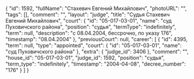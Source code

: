 {
    "id": 1592,
    "fullName": "Стахевич Евгений Михайлович",
    "photoURL": "",
    "tags": [],
    "comment": "",
    "layout": "judge",
    "title": "Судья Стахевич Евгений Михайлович",
    "court": {
        "id": "05-017-03-01",
        "name": "суд Пуховичского района",
        "position": "судья",
        "termType": "indefinitely",
        "term": null,
        "description": "c 08.04.2004, бессрочно, по указу 176",
        "timestamp": "08.04.2004"
    },
    "previousCourt": null,
    "career": [
        {
            "id": 4395,
            "term": null,
            "type": "appointed",
            "court": {
                "id": "05-017-03-01",
                "name": "суд Пуховичского района"
            },
            "extra": {
                "judge_id": 3406
            },
            "comment": "",
            "house_id": "05-017-03-01",
            "judge_id": 1592,
            "position": "судья",
            "term_type": "indefinitely",
            "timestamp": "2004-04-08",
            "decree_number": "176"
        }
    ]
}